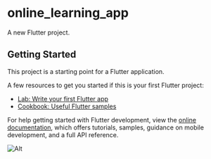 # online_learning_app

A new Flutter project.

## Getting Started

This project is a starting point for a Flutter application.

A few resources to get you started if this is your first Flutter project:

- [Lab: Write your first Flutter app](https://docs.flutter.dev/get-started/codelab)
- [Cookbook: Useful Flutter samples](https://docs.flutter.dev/cookbook)

For help getting started with Flutter development, view the
[online documentation](https://docs.flutter.dev/), which offers tutorials,
samples, guidance on mobile development, and a full API reference.

![Alt](https://repobeats.axiom.co/api/embed/3c0593f5f5873338740ef07d3f9a6c9a87e7c96d.svg "Repobeats analytics image")
